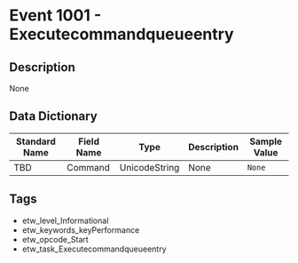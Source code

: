# Event 1001 - Executecommandqueueentry

## Description
None

## Data Dictionary
|Standard Name|Field Name|Type|Description|Sample Value|
|---|---|---|---|---|
|TBD|Command|UnicodeString|None|`None`|

## Tags
* etw_level_Informational
* etw_keywords_keyPerformance
* etw_opcode_Start
* etw_task_Executecommandqueueentry